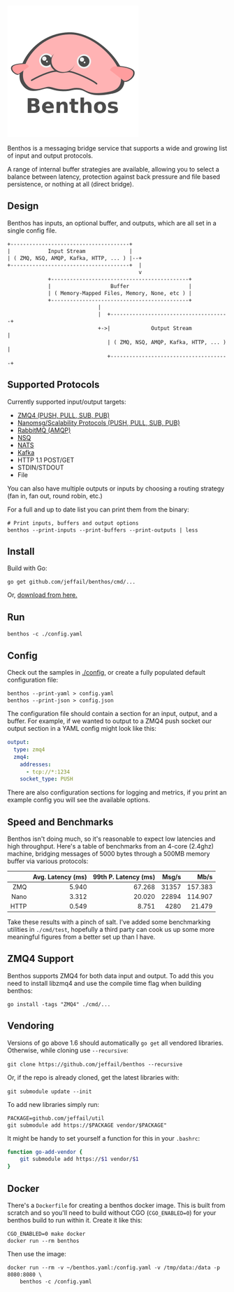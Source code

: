 ![Benthos](icon.png "Benthos")

Benthos is a messaging bridge service that supports a wide and growing list of
input and output protocols.

A range of internal buffer strategies are available, allowing you to select a
balance between latency, protection against back pressure and file based
persistence, or nothing at all (direct bridge).

## Design

Benthos has inputs, an optional buffer, and outputs, which are all set in a
single config file.

```
+--------------------------------------+
|            Input Stream              |
| ( ZMQ, NSQ, AMQP, Kafka, HTTP, ... ) |--+
+--------------------------------------+  |
                                          v
             +--------------------------------------------+
             |                   Buffer                   |
             | ( Memory-Mapped Files, Memory, None, etc ) |
             +--------------------------------------------+
                             |
                             |  +--------------------------------------+
                             +->|             Output Stream            |
                                | ( ZMQ, NSQ, AMQP, Kafka, HTTP, ... ) |
                                +--------------------------------------+
```

## Supported Protocols

Currently supported input/output targets:

- [ZMQ4 (PUSH, PULL, SUB, PUB)][zmq]
- [Nanomsg/Scalability Protocols (PUSH, PULL, SUB, PUB)][nanomsg]
- [RabbitMQ (AMQP)][rabbitmq]
- [NSQ][nsq]
- [NATS][nats]
- [Kafka][kafka]
- HTTP 1.1 POST/GET
- STDIN/STDOUT
- File

You can also have multiple outputs or inputs by choosing a routing strategy
(fan in, fan out, round robin, etc.)

For a full and up to date list you can print them from the binary:

```
# Print inputs, buffers and output options
benthos --print-inputs --print-buffers --print-outputs | less
```

## Install

Build with Go:

``` shell
go get github.com/jeffail/benthos/cmd/...
```

Or, [download from here.](https://github.com/Jeffail/benthos/releases)

## Run

``` shell
benthos -c ./config.yaml
```

## Config

Check out the samples in [./config](config), or create a fully populated default
configuration file:

``` shell
benthos --print-yaml > config.yaml
benthos --print-json > config.json
```

The configuration file should contain a section for an input, output, and a
buffer. For example, if we wanted to output to a ZMQ4 push socket our output
section in a YAML config might look like this:

``` yaml
output:
  type: zmq4
  zmq4:
    addresses:
      - tcp://*:1234
    socket_type: PUSH
```

There are also configuration sections for logging and metrics, if you print an
example config you will see the available options.

## Speed and Benchmarks

Benthos isn't doing much, so it's reasonable to expect low latencies and high
throughput. Here's a table of benchmarks from an 4-core (2.4ghz) machine,
bridging messages of 5000 bytes through a 500MB memory buffer via various
protocols:

|       | Avg. Latency (ms) | 99th P. Latency (ms) |    Msg/s |    Mb/s |
|------:|------------------:|---------------------:|---------:|--------:|
| ZMQ   |             5.940 |               67.268 |    31357 | 157.383 |
| Nano  |             3.312 |               20.020 |    22894 | 114.907 |
| HTTP  |             0.549 |                8.751 |     4280 |  21.479 |

Take these results with a pinch of salt. I've added some benchmarking utilities
in `./cmd/test`, hopefully a third party can cook us up some more meaningful
figures from a better set up than I have.

## ZMQ4 Support

Benthos supports ZMQ4 for both data input and output. To add this you need to
install libzmq4 and use the compile time flag when building benthos:

``` shell
go install -tags "ZMQ4" ./cmd/...
```

## Vendoring

Versions of go above 1.6 should automatically `go get` all vendored libraries.
Otherwise, while cloning use `--recursive`:

`git clone https://github.com/jeffail/benthos --recursive`

Or, if the repo is already cloned, get the latest libraries with:

`git submodule update --init`

To add new libraries simply run:

``` shell
PACKAGE=github.com/jeffail/util
git submodule add https://$PACKAGE vendor/$PACKAGE"
```

It might be handy to set yourself a function for this in your `.bashrc`:

``` bash
function go-add-vendor {
	git submodule add https://$1 vendor/$1
}
```

## Docker

There's a `Dockerfile` for creating a benthos docker image. This is built from
scratch and so you'll need to build without CGO (`CGO_ENABLED=0`) for your
benthos build to run within it. Create it like this:

``` shell
CGO_ENABLED=0 make docker
docker run --rm benthos
```

Then use the image:

``` shell
docker run --rm -v ~/benthos.yaml:/config.yaml -v /tmp/data:/data -p 8080:8080 \
	benthos -c /config.yaml
```

[zmq]: http://zeromq.org/
[nanomsg]: http://nanomsg.org/
[rabbitmq]: https://www.rabbitmq.com/
[nsq]: http://nsq.io/
[nats]: http://nats.io/
[kafka]: https://kafka.apache.org/
